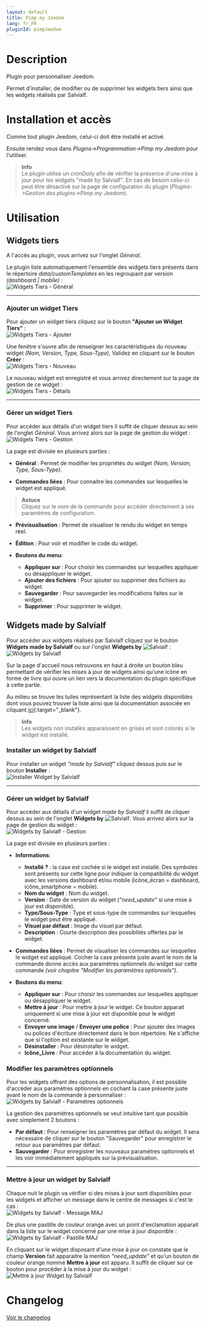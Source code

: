 ```yaml
---
layout: default
title: Pimp my Jeedom
lang: fr_FR
pluginId: pimpJeedom
---
```


# Description

Plugin pour personnaliser Jeedom.

Permet d'installer, de modifier ou de supprimer les widgets tiers ainsi que les widgets réalisés par Salvialf.

# Installation et accès

Comme tout plugin Jeedom, celui-ci doit être installé et activé.

Ensuite rendez vous dans *Plugins->Programmation->Pimp my Jeedom* pour l'utiliser.

>**Info**      
>Le plugin utilise un *cronDaily* afin de vérifier la présence d'une mise à jour pour les widgets "made by Salvialf". En cas de besoin celui-ci peut être désactivé sur la page de configuration du plugin (*Plugins->Gestion des plugins->Pimp my Jeedom*).

# Utilisation

## Widgets tiers

A l'accès au plugin, vous arrivez sur l'onglet *Général*.

Le plugin liste automatiquement l'ensemble des widgets tiers présents dans le répertoire *data/customTemplates* en les regroupant par version *(dashboard | mobile)* :    
![Widgets Tiers - Général](../img/general.png "Widgets Tiers - Général")

---------------

### Ajouter un widget Tiers

Pour ajouter un widget tiers cliquez sur le bouton **"Ajouter un Widget Tiers"** :    
![Widgets Tiers - Ajouter](../img/AddThirdWidget.png "Widgets Tiers - Ajouter")

Une fenêtre s'ouvre afin de renseigner les caractéristiques du nouveau widget *(Nom, Version, Type, Sous-Type)*, Validez en cliquant sur le bouton **Créer** :    
![Widgets Tiers - Nouveau](../img/NewThirdWidget.png "Widgets Tiers - Nouveau")

Le nouveau widget est enregistré et vous arrivez directement sur la page de gestion de ce widget :   
![Widgets Tiers - Détails](../img/PageThirdWidget.png "Widgets Tiers - Détails")

-----------------

### Gérer un widget Tiers

Pour accéder aux détails d'un widget tiers il suffit de cliquer dessus au sein de l'onglet *Général*. Vous arrivez alors sur la page de gestion du widget :    
![Widgets Tiers - Gestion](../img/ThirdWidget.png "Widgets Tiers - Gestion")

La page est divisée en plusieurs parties :
* **Général** :
Permet de modifier les propriétés du widget *(Nom, Version, Type, Sous-Type)*.

* **Commandes liées** :
Pour connaitre les commandes sur lesquelles le widget est appliqué.
>**Astuce**   
>Cliquez sur le nom de la commande pour accéder directement à ses paramètres de configuration.

* **Prévisualisation** :
Permet de visualiser le rendu du widget en temps réel.

* **Édition** :
Pour voir et modifier le code du widget.

* **Boutons du menu**:
  * **Appliquer sur** : Pour choisir les commandes sur lesquelles appliquer ou désappliquer le widget.
  * **Ajouter des fichiers** : Pour ajouter ou supprimer des fichiers au widget.
  * **Sauvegarder** : Pour sauvegarder les modifications faites sur le widget.
  * **Supprimer** : Pour supprimer le widget.

## Widgets made by Salvialf

Pour accéder aux widgets réalisés par Salvialf cliquez sur le bouton **Widgets made by Salvialf** ou sur l'onglet **Widgets by** ![Salvialf](../../assets/images/tuxalf.png "Salvialf") :    
![Widgets by Salvialf](../img/bySalvialf.png "Widgets by Salvialf")

Sur la page d'accueil nous retrouvons en haut à droite un bouton bleu permettant de vérifier les mises à jour de widgets ainsi qu'une icône en forme de livre qui ouvre un lien vers la documentation du plugin spécifique à cette partie.

Au milieu se trouve les tuiles représentant la liste des widgets disponibles dont vous pouvez trouver la liste ainsi que la documentation associée en cliquant [ici](https://salvialf.github.io/Salvialf-Documentation/index/fr_FR/#tocAnchor-1-4){:target="\_blank"}.
>**Info**      
>Les widgets non installés apparaissent en grisés et sont colorés si le widget est installé.

### Installer un widget by Salvialf

Pour installer un widget *"made by Salvialf"* cliquez dessus puis sur le bouton **Installer** :    
![Installer Widget by Salvialf](../img/installWidgetSalvialf.png "Installer Widget by Salvialf")   

-----------------

### Gérer un widget by Salvialf

Pour accéder aux détails d'un widget *made by Salvialf* il suffit de cliquer dessus au sein de l'onglet **Widgets by** ![Salvialf](../../assets/images/tuxalf.png "Salvialf"). Vous arrivez alors sur la page de gestion du widget :    
![Widgets by Salvialf - Gestion](../img/PagebySalvialf.png "Widgets by Salvialf - Gestion")

La page est divisée en plusieurs parties :
* **Informations**:
  * **Installé ?** : la case est cochée si le widget est installé. Des symboles sont présents sur cette ligne pour indiquer la compatibilité du widget avec les versions dashboard et/ou mobile (icône_écran = dashboard, icône_smartphone = mobile).
  * **Nom du widget** : Nom du widget.
  * **Version** : Date de version du widget (*"need_update"* si une mise à jour est disponible).
  * **Type/Sous-Type** : Type et sous-type de commandes sur lesquelles le widget peut être appliqué.
  * **Visuel par défaut** : Image du visuel par défaut.
  * **Description** : Courte description des possiblités offertes par le widget.  

* **Commandes liées** :
Permet de visualiser les commandes sur lesquelles le widget est appliqué. Cocher la case présente juste avant le nom de la commande donne accès aux paramètres optionnels du widget sur cette commande *(voir chapitre "Modifier les paramètres optionnels")*.

* **Boutons du menu**:
  * **Appliquer sur** : Pour choisir les commandes sur lesquelles appliquer ou désappliquer le widget.
  * **Mettre à jour** : Pour mettre à jour le widget. Ce bouton apparait uniquement si une mise à jour est disponible pour le widget concerné.
  * **Envoyer une image** / **Envoyer une police** : Pour ajouter des images ou polices d'écriture directement dans le bon répertoire. Ne s'affiche que si l'option est existante sur le widget.
  * **Désinstaller** : Pour désinstaller le widget.
  * **Icône_Livre** : Pour accéder à la documentation du widget.

### Modifier les paramètres optionnels

Pour les widgets offrant des options de personnalisation, il est possible d'accéder aux paramètres optionnels en cochant la case présente juste avant le nom de la commande à personnaliser :   
![Widgets by Salvialf - Paramètres optionnels](../img/ParamsbySalvialf.png "Widgets by Salvialf - Paramètres optionnels")

La gestion des paramètres optionnels se veut intuitive tant que possible avec simplement 2 boutons :
* **Par défaut** : Pour renseigner les paramètres par défaut du widget. Il sera nécessaire de cliquer sur le bouton "Sauvegarder" pour enregistrer le retour aux paramètres par défaut.
* **Sauvegarder** : Pour enregistrer les nouveaux paramètres optionnels et les voir immédiatement appliqués sur la prévisualisation.

-----------------

### Mettre à jour un widget by Salvialf

Chaque nuit le plugin va vérifier si des mises à jour sont disponibles pour les widgets et afficher un message dans le centre de messages si c'est le cas :   
![Widgets by Salvialf - Message MAJ](../img/messageMAJ.png "Widgets by Salvialf - Message MAJ")

De plus une pastille de couleur orange avec un point d'exclamation apparait dans la liste sur le widget concerné par une mise à jour disponible :   
![Widgets by Salvialf - Pastille MAJ](../img/pastilleMAJ.png "Widgets by Salvialf - Pastille MAJ")

En cliquant sur le widget disposant d'une mise à jour on constate que le champ **Version** fait apparaitre la mention *"need_update"* et qu'un bouton de couleur orange nommé **Mettre à jour** est apparu. Il suffit de cliquer sur ce bouton pour procéder à la mise à jour du widget :   
![Mettre à jour Widget by Salvialf](../img/updateWidgetSalvialf.png "Mettre à jour Widget by Salvialf")  

# Changelog

[Voir le changelog]({{site.baseurl}}/{{page.pluginId}}/{{page.lang}}/changelog)
